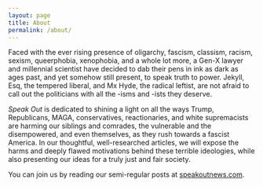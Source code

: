 ```yaml
---
layout: page
title: About
permalink: /about/
---
```

Faced with the ever rising presence of oligarchy, fascism, classism, racism, sexism, queerphobia, xenophobia, and a whole lot more, a Gen-X lawyer and millennial scientist have decided to dab their pens in ink as dark as ages past, and yet somehow still present, to speak truth to power.  Jekyll, Esq, the tempered liberal, and Mx Hyde, the radical leftist, are not afraid to call out the politicians with all the -isms and -ists they deserve.

_Speak Out_ is dedicated to shining a light on all the ways Trump, Republicans, MAGA, conservatives, reactionaries, and white supremacists are harming our siblings and comrades, the vulnerable and the disempowered, and even themselves, as they rush towards a fascist America.  In our thoughtful, well-researched articles, we will expose the harms and deeply flawed motivations behind these terrible ideologies, while also presenting our ideas for a truly just and fair society.

You can join us by reading our semi-regular posts at [speakoutnews.com](https://www.speakoutnews.com).
